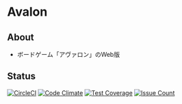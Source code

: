 # Avalon

## About

- ボードゲーム「アヴァロン」のWeb版

## Status

[![CircleCI](https://circleci.com/gh/gembaf/avalon.svg?style=svg)](https://circleci.com/gh/gembaf/avalon)
[![Code Climate](https://codeclimate.com/github/gembaf/avalon/badges/gpa.svg)](https://codeclimate.com/github/gembaf/avalon)
[![Test Coverage](https://codeclimate.com/github/gembaf/avalon/badges/coverage.svg)](https://codeclimate.com/github/gembaf/avalon/coverage)
[![Issue Count](https://codeclimate.com/github/gembaf/avalon/badges/issue_count.svg)](https://codeclimate.com/github/gembaf/avalon)
